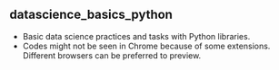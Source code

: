 ## datascience_basics_python
* Basic data science practices and tasks with Python libraries.
* Codes might not be seen in Chrome because of some extensions. Different browsers can be preferred to preview.
